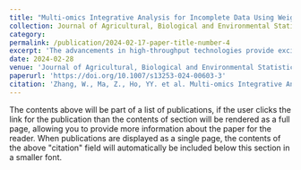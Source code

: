 ```yaml
---
title: "Multi-omics Integrative Analysis for Incomplete Data Using Weighted p-Value Adjustment Approaches"
collection: Journal of Agricultural, Biological and Environmental Statistics
category: 
permalink: /publication/2024-02-17-paper-title-number-4
excerpt: 'The advancements in high-throughput technologies provide exciting opportunities to obtain multi-omics data from the same individuals in a biomedical study, and joint analyses of data from multiple sources offer many benefits. However, the occurrence of missing values is an inevitable issue in multi-omics data because measurements such as mRNA gene expression levels often require invasive tissue sampling from patients. Common approaches for addressing missing measurements include analyses based on observations with complete data or multiple imputation methods. In this paper, we propose a novel integrative multi-omics analytical framework based on p-value weight adjustment in order to incorporate observations with incomplete data into the analysis. By splitting the data into a complete set with full information and an incomplete set with missing measurements, we introduce mechanisms to derive weights and weight-adjusted p-values from the two sets. Through simulation analyses, we demonstrate that the proposed framework achieves considerable statistical power gains compared to a complete case analysis or multiple imputation approaches. We illustrate the implementation of our proposed framework in a study of preterm infant birth weights by a joint analysis of DNA methylation, mRNA, and the phenotypic outcome. Supplementary materials accompanying this paper appear online.'
date: 2024-02-28
venue: 'Journal of Agricultural, Biological and Environmental Statistics'
paperurl: 'https://doi.org/10.1007/s13253-024-00603-3'
citation: 'Zhang, W., Ma, Z., Ho, YY. et al. Multi-omics Integrative Analysis for Incomplete Data Using Weighted p-Value Adjustment Approaches. JABES (2024).'
---
```


The contents above will be part of a list of publications, if the user clicks the link for the publication than the contents of section will be rendered as a full page, allowing you to provide more information about the paper for the reader. When publications are displayed as a single page, the contents of the above "citation" field will automatically be included below this section in a smaller font.

